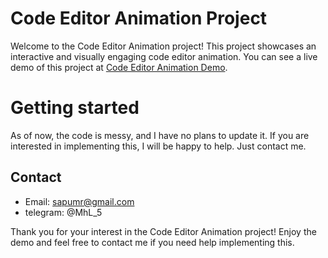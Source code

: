 # Code Editor Animation Project

Welcome to the Code Editor Animation project! This project showcases an interactive and visually engaging code editor animation. You can see a live demo of this project at [Code Editor Animation Demo](https://code-editor-anime.vercel.app/).

# Getting started

As of now, the code is messy, and I have no plans to update it. If you are interested in implementing this, I will be happy to help. Just contact me.

## Contact

- Email: sapumr@gmail.com
- telegram: @MhL_5

Thank you for your interest in the Code Editor Animation project! Enjoy the demo and feel free to contact me if you need help implementing this.
